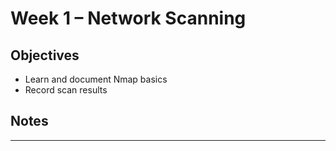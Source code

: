 # Week 1 – Network Scanning

## Objectives
- Learn and document Nmap basics
- Record scan results

## Notes

---
